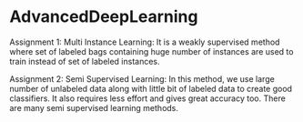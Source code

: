 # AdvancedDeepLearning

Assignment 1:
Multi Instance Learning:
It is a weakly supervised method where set of labeled bags containing huge number of instances are used to train instead of set of labeled instances. 

Assignment 2:
Semi Supervised Learning:
In this method, we use large number of unlabeled data along with little bit of labeled data to create good classifiers. It also requires less effort and gives great accuracy too. There are many semi supervised learning methods.

